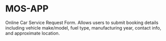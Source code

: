 # MOS-APP
Online Car Service Request Form. Allows users to submit booking details including vehicle make/model, fuel type, manufacturing year, contact info, and approximate location.
